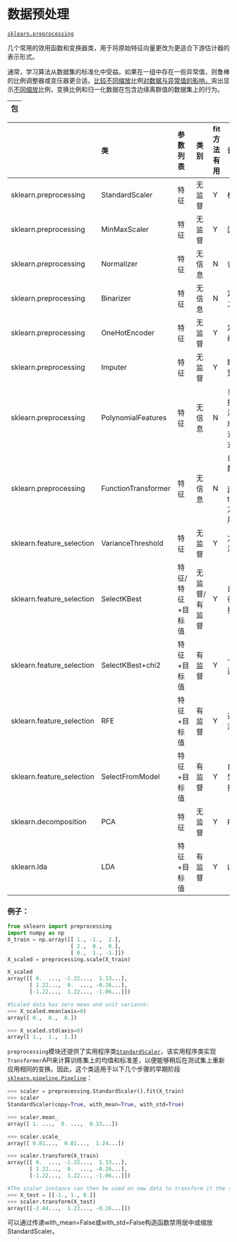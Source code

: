 # 数据预处理

[`sklearn.preprocessing`](http://scikit-learn.org/stable/modules/classes.html#module-sklearn.preprocessing)

几个常用的效用函数和变换器类，用于将原始特征向量更改为更适合下游估计器的表示形式。

通常，学习算法从数据集的标准化中受益。如果在一组中存在一些异常值，则鲁棒的比例调整器或变压器更合适。[比较不同缩放](http://scikit-learn.org/stable/auto_examples/preprocessing/plot_all_scaling.html#sphx-glr-auto-examples-preprocessing-plot-all-scaling-py)比例[对数据与异常值的影响，](http://scikit-learn.org/stable/auto_examples/preprocessing/plot_all_scaling.html#sphx-glr-auto-examples-preprocessing-plot-all-scaling-py)突出显示[不同缩放](http://scikit-learn.org/stable/auto_examples/preprocessing/plot_all_scaling.html#sphx-glr-auto-examples-preprocessing-plot-all-scaling-py)比例，变换比例和归一化数据在包含边缘离群值的数据集上的行为。

| 包 |
| :--- |


|  | 类 | 参数列表 | 类别 | fit方法有用 | 说明 |
| :--- | :--- | :--- | :--- | :--- | :--- |
| sklearn.preprocessing | StandardScaler | 特征 | 无监督 | Y | 标准化 |
| sklearn.preprocessing | MinMaxScaler | 特征 | 无监督 | Y | 区间缩放 |
| sklearn.preprocessing | Normalizer | 特征 | 无信息 | N | 归一化 |
| sklearn.preprocessing | Binarizer | 特征 | 无信息 | N | 定量特征二值化 |
| sklearn.preprocessing | OneHotEncoder | 特征 | 无监督 | Y | 定性特征编码 |
| sklearn.preprocessing | Imputer | 特征 | 无监督 | Y | 缺失值计算 |
| sklearn.preprocessing | PolynomialFeatures | 特征 | 无信息 | N | 多项式变换（fit方法仅仅生成了多项式的表达式） |
| sklearn.preprocessing | FunctionTransformer | 特征 | 无信息 | N | 自定义函数变换（自定义函数在transform方法中调用） |
| sklearn.feature\_selection | VarianceThreshold | 特征 | 无监督 | Y | 方差选择法 |
| sklearn.feature\_selection | SelectKBest | 特征/特征+目标值 | 无监督/有监督 | Y | 自定义特征评分选择法 |
| sklearn.feature\_selection | SelectKBest+chi2 | 特征+目标值 | 有监督 | Y | 卡方检验选择法 |
| sklearn.feature\_selection | RFE | 特征+目标值 | 有监督 | Y | 递归特征消除法 |
| sklearn.feature\_selection | SelectFromModel | 特征+目标值 | 有监督 | Y | 自定义模型训练选择法 |
| sklearn.decomposition | PCA | 特征 | 无监督 | Y | PCA降维 |
| sklearn.lda | LDA | 特征+目标值 | 有监督 | Y | LDA降维 |

### 例子：

```py
from sklearn import preprocessing
import numpy as np
X_train = np.array([[ 1., -1.,  2.],
                    [ 2.,  0.,  0.],
                    [ 0.,  1., -1.]])
X_scaled = preprocessing.scale(X_train)

X_scaled       
array([[ 0.  ..., -1.22...,  1.33...],
       [ 1.22...,  0.  ..., -0.26...],
       [-1.22...,  1.22..., -1.06...]])

#Scaled data has zero mean and unit variance:
>>> X_scaled.mean(axis=0)
array([ 0.,  0.,  0.])

>>> X_scaled.std(axis=0)
array([ 1.,  1.,  1.])
```

`preprocessing`模块还提供了实用程序类[`StandardScaler`](http://scikit-learn.org/stable/modules/generated/sklearn.preprocessing.StandardScaler.html#sklearn.preprocessing.StandardScaler)，该实用程序类实现`Transformer`API来计算训练集上的均值和标准差，以便能够稍后在测试集上重新应用相同的变换。因此，这个类适用于以下几个步骤的早期阶段[`sklearn.pipeline.Pipeline`](http://scikit-learn.org/stable/modules/generated/sklearn.pipeline.Pipeline.html#sklearn.pipeline.Pipeline)：

```py
>>> scaler = preprocessing.StandardScaler().fit(X_train)
>>> scaler
StandardScaler(copy=True, with_mean=True, with_std=True)

>>> scaler.mean_                                      
array([ 1. ...,  0. ...,  0.33...])

>>> scaler.scale_                                       
array([ 0.81...,  0.81...,  1.24...])

>>> scaler.transform(X_train)                           
array([[ 0.  ..., -1.22...,  1.33...],
       [ 1.22...,  0.  ..., -0.26...],
       [-1.22...,  1.22..., -1.06...]])

#The scaler instance can then be used on new data to transform it the same way it did on the training set:
>>> X_test = [[-1., 1., 0.]]
>>> scaler.transform(X_test)                
array([[-2.44...,  1.22..., -0.26...]])
```

可以通过传递with\_mean=False或with\_std=False构造函数禁用居中或缩放StandardScaler。

